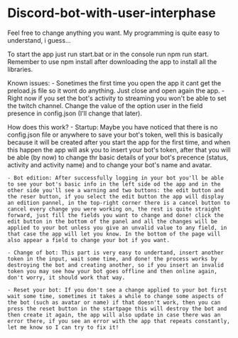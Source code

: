 # Discord-bot-with-user-interphase

Feel free to change anything you want. My programming is quite easy to understand, i guess...

To start the app just run start.bat or in the console run npm run start.
Remember to use npm install after downloading the app to install all the libraries.

Known issues:
    - Sonetimes the first time you open the app it cant get the preload.js file so it wont do anything.
        Just close and open again the app.
    - Right now if you set the bot's activity to streaming you won't be able to set the twitch channel.
        Change the value of the option user in the field presence in config.json (I'll change that later).

How does this work?
    - Startup: Maybe you have noticed that there is no config.json file or anywhere to save your bot's token, well this is basically because it will be created after you start the app for the first time, and when this happen the app will ask you to insert your bot's token, after that you will be able (by now) to change thr basic details of your bot's precence (status, activity and activity name) and to change your bot's name and avatar.

    - Bot edition: After successfully logging in your bot you'll be able to see your bot's basic info in the left side od the app and in the other side you'll see a warning and two buttons: the edit button and the reser button, if you select the edit button the app will display an edition pannel, in the top-right corner there is a cancel button to cancel every change you were working on, the rest is quite straight forward, just fill the fields you want to change and done! click the edit button in the bottom of the panel and all the changes will be applied to your bot unless you give an unvalid value to any field, in that case the app will let you know. In the bottom of the page will also appear a field to change your bot if you want.

    - Change of bot: This part is very easy to undertand, insert another token in the input, wait some time, and done! the process works by destroying the bot and creating another, so if you insert an invalid token you may see how your bot goes offline and then online again, don't worry, it should work that way.

    - Reset your bot: If you don't see a change applied to your bot first wait some time, sometimes it takes a while to change some aspects of the bot (such as avatar or name) if that doesn't work, then you can press the reset button in the startpage this will destroy the bot and then create it again, the app will also update in case there was an error there, if you see an error with the app that repeats constantly, let me know so I can try to fix it!